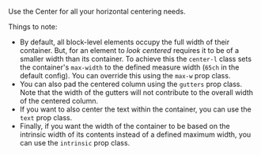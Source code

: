 Use the Center for all your horizontal centering needs.

Things to note:

- By default, all block-level elements occupy the full width of their container. But, for an element to _look centered_ requires it to be of a smaller width than its container. To achieve this the `center-l` class sets the container's `max-width` to the defined measure width (`65ch` in the default config). You can override this using the `max-w` prop class.
- You can also pad the centered column using the `gutters` prop class. Note that the width of the gutters will not contribute to the overall width of the centered column.
- If you want to also center the text within the container, you can use the `text` prop class.
- Finally, if you want the width of the container to be based on the intrinsic width of its contents instead of a defined maximum width, you can use the `intrinsic` prop class.
